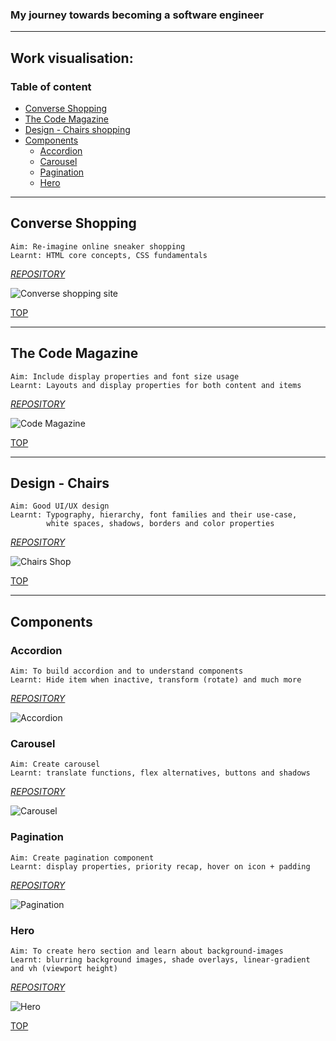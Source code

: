 ### My journey towards becoming a software engineer

---

## Work visualisation:

### Table of content

- [Converse Shopping](#converse-shopping)
- [The Code Magazine](#the-code-magazine)
- [Design - Chairs shopping](#design-chairs)
- [Components](#components)
  - [Accordion](#accordion)
  - [Carousel](#carousel)
  - [Pagination](#pagination)
  - [Hero](#hero)

---

## Converse Shopping

```
Aim: Re-imagine online sneaker shopping
Learnt: HTML core concepts, CSS fundamentals
```

_[REPOSITORY](https://github.com/daemonslayer/softwareDevelopment-bootcamp/tree/master/html/converse-shop)_

![Converse shopping site](https://i.ibb.co/vmPRR24/converse.png)

[TOP](#table-of-content)

---

## The Code Magazine

```
Aim: Include display properties and font size usage
Learnt: Layouts and display properties for both content and items
```

_[REPOSITORY](https://github.com/daemonslayer/softwareDevelopment-bootcamp/tree/master/html/the-code-magazine)_

![Code Magazine](https://i.ibb.co/dK0QB3t/code-magazine.png)

[TOP](#table-of-content)

---

## Design - Chairs

```
Aim: Good UI/UX design
Learnt: Typography, hierarchy, font families and their use-case,
        white spaces, shadows, borders and color properties
```

_[REPOSITORY](https://github.com/daemonslayer/softwareDevelopment-bootcamp/tree/master/design)_

![Chairs Shop](https://i.ibb.co/G0QG1YC/chairs-design.png)

[TOP](#table-of-content)

---

## Components

### Accordion

```
Aim: To build accordion and to understand components
Learnt: Hide item when inactive, transform (rotate) and much more
```

_[REPOSITORY](https://github.com/daemonslayer/softwareDevelopment-bootcamp/tree/master/components)_

![Accordion](https://i.ibb.co/R20P2m8/accordion.png)

### Carousel

```
Aim: Create carousel
Learnt: translate functions, flex alternatives, buttons and shadows
```

_[REPOSITORY](https://github.com/daemonslayer/softwareDevelopment-bootcamp/tree/master/components)_

![Carousel](https://i.ibb.co/7n567QY/carousel.png)

### Pagination

```
Aim: Create pagination component
Learnt: display properties, priority recap, hover on icon + padding
```

_[REPOSITORY](https://github.com/daemonslayer/softwareDevelopment-bootcamp/tree/master/components)_

![Pagination](https://i.ibb.co/NycpqBC/pagination.png)

### Hero

```
Aim: To create hero section and learn about background-images
Learnt: blurring background images, shade overlays, linear-gradient and vh (viewport height)
```

_[REPOSITORY](https://github.com/daemonslayer/softwareDevelopment-bootcamp/tree/master/components)_

![Hero](https://i.ibb.co/PMKQgbJ/hero.png)

[TOP](#table-of-content)

